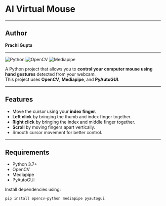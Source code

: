 # AI Virtual Mouse

---

## Author

**Prachi Gupta**  
  


---

![Python](https://img.shields.io/badge/Python-3.7+-blue)
![OpenCV](https://img.shields.io/badge/OpenCV-4.5+-green)
![Mediapipe](https://img.shields.io/badge/Mediapipe-latest-orange)

A Python project that allows you to **control your computer mouse using hand gestures** detected from your webcam.  
This project uses **OpenCV**, **Mediapipe**, and **PyAutoGUI**.

---

## Features

- Move the cursor using your **index finger**.
- **Left click** by bringing the thumb and index finger together.
- **Right click** by bringing the index and middle finger together.
- **Scroll** by moving fingers apart vertically.
- Smooth cursor movement for better control.

---

## Requirements

- Python 3.7+
- OpenCV
- Mediapipe
- PyAutoGUI

Install dependencies using:

```bash
pip install opencv-python mediapipe pyautogui



